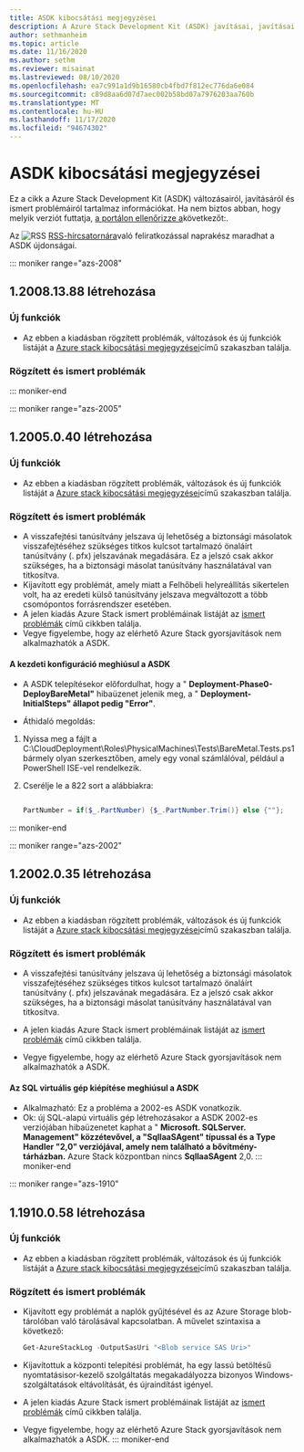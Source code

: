 ```yaml
---
title: ASDK kibocsátási megjegyzései
description: A Azure Stack Development Kit (ASDK) javításai, javításai és ismert problémái.
author: sethmanheim
ms.topic: article
ms.date: 11/16/2020
ms.author: sethm
ms.reviewer: misainat
ms.lastreviewed: 08/10/2020
ms.openlocfilehash: ea7c991a1d9b16580cb4fbd7f812ec776da6e084
ms.sourcegitcommit: c89d8aa6d07d7aec002b58bd07a7976203aa760b
ms.translationtype: MT
ms.contentlocale: hu-HU
ms.lasthandoff: 11/17/2020
ms.locfileid: "94674302"
---
```

# <a name="asdk-release-notes"></a>ASDK kibocsátási megjegyzései

Ez a cikk a Azure Stack Development Kit (ASDK) változásairól, javításáról és ismert problémáiról tartalmaz információkat. Ha nem biztos abban, hogy melyik verziót futtatja, [a portálon ellenőrizze a](../operator/azure-stack-updates.md)következőt:.

Az ![ RSS ](./media/asdk-release-notes/feed-icon-14x14.png) [RSS-hírcsatornára](https://aka.ms/asdkrss)való feliratkozással naprakész maradhat a ASDK újdonságai.

::: moniker range="azs-2008"
## <a name="build-120081388"></a>1.2008.13.88 létrehozása

### <a name="new-features"></a>Új funkciók

- Az ebben a kiadásban rögzített problémák, változások és új funkciók listáját a [Azure stack kibocsátási megjegyzései](../operator/release-notes.md)című szakaszban találja.

### <a name="fixed-and-known-issues"></a>Rögzített és ismert problémák

::: moniker-end

::: moniker range="azs-2005"
## <a name="build-12005040"></a>1.2005.0.40 létrehozása

### <a name="new-features"></a>Új funkciók

- Az ebben a kiadásban rögzített problémák, változások és új funkciók listáját a [Azure stack kibocsátási megjegyzései](../operator/release-notes.md)című szakaszban találja.

### <a name="fixed-and-known-issues"></a>Rögzített és ismert problémák

- A visszafejtési tanúsítvány jelszava új lehetőség a biztonsági másolatok visszafejtéséhez szükséges titkos kulcsot tartalmazó önaláírt tanúsítvány (. pfx) jelszavának megadására. Ez a jelszó csak akkor szükséges, ha a biztonsági másolat tanúsítvány használatával van titkosítva.
- Kijavított egy problémát, amely miatt a Felhőbeli helyreállítás sikertelen volt, ha az eredeti külső tanúsítvány jelszava megváltozott a több csomópontos forrásrendszer esetében. 
- A jelen kiadás Azure Stack ismert problémáinak listáját az [ismert problémák](../operator/known-issues.md) című cikkben találja.
- Vegye figyelembe, hogy az elérhető Azure Stack gyorsjavítások nem alkalmazhatók a ASDK.

#### <a name="initial-configuration-fails-in-asdk"></a>A kezdeti konfiguráció meghiúsul a ASDK

- A ASDK telepítésekor előfordulhat, hogy a " **Deployment-Phase0-DeployBareMetal"** hibaüzenet jelenik meg, a " **Deployment-InitialSteps" állapot pedig "Error"**.

- Áthidaló megoldás:

1. Nyissa meg a fájlt a C:\CloudDeployment\Roles\PhysicalMachines\Tests\BareMetal.Tests.ps1 bármely olyan szerkesztőben, amely egy vonal számlálóval, például a PowerShell ISE-vel rendelkezik.

2. Cserélje le a 822 sort a alábbiakra:

   ```powershell

   PartNumber = if($_.PartNumber) {$_.PartNumber.Trim()} else {""};

   ```  
::: moniker-end

::: moniker range="azs-2002"
## <a name="build-12002035"></a>1.2002.0.35 létrehozása

### <a name="new-features"></a>Új funkciók

- Az ebben a kiadásban rögzített problémák, változások és új funkciók listáját a [Azure stack kibocsátási megjegyzései](../operator/release-notes.md)című szakaszban találja.

### <a name="fixed-and-known-issues"></a>Rögzített és ismert problémák

- A visszafejtési tanúsítvány jelszava új lehetőség a biztonsági másolatok visszafejtéséhez szükséges titkos kulcsot tartalmazó önaláírt tanúsítvány (. pfx) jelszavának megadására. Ez a jelszó csak akkor szükséges, ha a biztonsági másolat tanúsítvány használatával van titkosítva.

- A jelen kiadás Azure Stack ismert problémáinak listáját az [ismert problémák](../operator/known-issues.md) című cikkben találja.

- Vegye figyelembe, hogy az elérhető Azure Stack gyorsjavítások nem alkalmazhatók a ASDK.

#### <a name="sql-vm-provision-fails-in-asdk"></a>Az SQL virtuális gép kiépítése meghiúsul a ASDK

- Alkalmazható: Ez a probléma a 2002-es ASDK vonatkozik.
- Ok: új SQL-alapú virtuális gép létrehozásakor a ASDK 2002-es verziójában hibaüzenetet kaphat a " **Microsoft. SQLServer. Management" közzétevővel, a "SqlIaaSAgent" típussal és a Type Handler "2,0" verziójával, amely nem található a bővítmény-tárházban.** Azure Stack központban nincs **SqlIaaSAgent** 2,0.
::: moniker-end

::: moniker range="azs-1910"
## <a name="build-11910058"></a>1.1910.0.58 létrehozása

### <a name="new-features"></a>Új funkciók

- Az ebben a kiadásban rögzített problémák, változások és új funkciók listáját a [Azure stack kibocsátási megjegyzései](../operator/release-notes.md)című szakaszban találja.

### <a name="fixed-and-known-issues"></a>Rögzített és ismert problémák

- Kijavított egy problémát a naplók gyűjtésével és az Azure Storage blob-tárolóban való tárolásával kapcsolatban. A művelet szintaxisa a következő:

  ```powershell
  Get-AzureStackLog -OutputSasUri "<Blob service SAS Uri>"
  ``` 

- Kijavítottuk a központi telepítési problémát, ha egy lassú betöltésű nyomtatásisor-kezelő szolgáltatás megakadályozza bizonyos Windows-szolgáltatások eltávolítását, és újraindítást igényel.
- A jelen kiadás Azure Stack ismert problémáinak listáját az [ismert problémák](../operator/known-issues.md) című cikkben találja.
- Vegye figyelembe, hogy az elérhető Azure Stack gyorsjavítások nem alkalmazhatók a ASDK.
::: moniker-end
